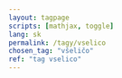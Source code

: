 ```yaml
---
layout: tagpage
scripts: [mathjax, toggle]
lang: sk
permalink: /tagy/vselico
chosen_tag: "všeličo"
ref: "tag vselico"
---
```


